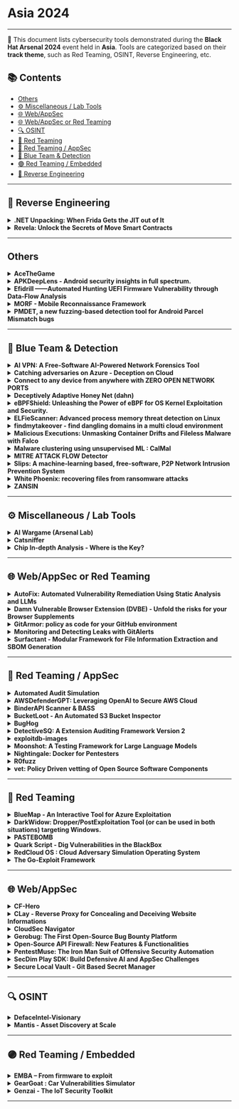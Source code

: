 # Asia 2024
---
📍 This document lists cybersecurity tools demonstrated during the **Black Hat Arsenal 2024** event held in **Asia**.
Tools are categorized based on their **track theme**, such as Red Teaming, OSINT, Reverse Engineering, etc.

## 📚 Contents
- [Others](#others)
- [⚙️ Miscellaneous / Lab Tools](#⚙️-miscellaneous-lab-tools)
- [🌐 Web/AppSec](#🌐-webappsec)
- [🌐 Web/AppSec or Red Teaming](#🌐-webappsec-or-red-teaming)
- [🔍 OSINT](#🔍-osint)
- [🔴 Red Teaming](#🔴-red-teaming)
- [🔴 Red Teaming / AppSec](#🔴-red-teaming-appsec)
- [🔵 Blue Team & Detection](#🔵-blue-team-detection)
- [🟣 Red Teaming / Embedded](#🟣-red-teaming-embedded)
- [🧠 Reverse Engineering](#🧠-reverse-engineering)
---
## 🧠 Reverse Engineering
<details><summary><strong>.NET Unpacking: When Frida Gets the JIT out of It</strong></summary>

![Asia 2024](https://img.shields.io/badge/Asia%202024-green) ![Category: 🧠 Reverse Engineering](https://img.shields.io/badge/Category:%20🧠%20Reverse%20Engineering-orange) ![Yohann Sillam](https://img.shields.io/badge/Yohann%20Sillam-informational)

🔗 **Link:** Not Available  
📝 **Description:** None

</details>

<details><summary><strong>Revela: Unlock the Secrets of Move Smart Contracts</strong></summary>

![Asia 2024](https://img.shields.io/badge/Asia%202024-green) ![Category: 🧠 Reverse Engineering](https://img.shields.io/badge/Category:%20🧠%20Reverse%20Engineering-orange) ![Quynh Nguyen](https://img.shields.io/badge/Quynh%20Nguyen-informational) ![Van Hoa Nguyen](https://img.shields.io/badge/Van%20Hoa%20Nguyen-informational) ![Thanh Nguyen](https://img.shields.io/badge/Thanh%20Nguyen-informational)

🔗 **Link:** Not Available  
📝 **Description:** Powered by the secure and robust Move language, emerging blockchains like Aptos and Sui are gaining rapid popularity. However, their increasingly complex smart contracts, which are often entrusted with valuable assets, need to provide users with the ability to verify the code safety. Unfortunately, it has become common for Move-based protocols to be deployed solely in low-level bytecode form, without accompanying source code. Therefore, reconstructing the original source of the on-chain contracts is essential for users and security researchers to thoroughly examine, evaluate and enhance security.


This talk introduces Revela, the first-ever open-source tool designed to decompile Move bytecode back to its original source code, empowering users and researchers with newfound transparency. We will explain how our tool leverages advanced static analysis techniques to recover the original source code structure, including modules, functions, and data types.


The presentation will include some live demonstrations of using Revela to decompile Move bytecode from online transactions. Additionally, we will showcase how our decompiler can be utilized to uncover vulnerabilities in closed-source protocols running on Aptos and Sui blockchains.

</details>

---
## Others
<details><summary><strong>AceTheGame</strong></summary>

![Asia 2024](https://img.shields.io/badge/Asia%202024-green) ![Category: Others](https://img.shields.io/badge/Category:%20Others-lightgrey) ![Nicholas Andreas](https://img.shields.io/badge/Nicholas%20Andreas-informational) ![Jeffrey Jingga](https://img.shields.io/badge/Jeffrey%20Jingga-informational) ![Valencia Violin](https://img.shields.io/badge/Valencia%20Violin-informational) ![Yohan Muliono](https://img.shields.io/badge/Yohan%20Muliono-informational)

🔗 **Link:** Not Available  
📝 **Description:** None

</details>

<details><summary><strong>APKDeepLens - Android security insights in full spectrum.</strong></summary>

![Asia 2024](https://img.shields.io/badge/Asia%202024-green) ![Category: Others](https://img.shields.io/badge/Category:%20Others-lightgrey) ![Deepanshu Gajbhiye](https://img.shields.io/badge/Deepanshu%20Gajbhiye-informational) ![Atul Singh](https://img.shields.io/badge/Atul%20Singh-informational)

🔗 **Link:** Not Available  
📝 **Description:** APKDeepLens is an open-source Python tool for Android app security analysis. It leverages both static and dynamic analysis techniques to identify vulnerabilities. By static analysis examines APK components like permissions and API calls, while dynamic analysis observes real-time behavior. A key feature is "Contextual Vulnerability Mapping," which assesses vulnerabilities within the code and user flow context. The tool also focuses on extracting sensitive information from the source code, highlighting often overlooked security gaps.

The tool effectively detects vulnerabilities listed in the OWASP Top 10 mobile, emphasizing the most critical security risks to Android applications. Demonstrations of these features will be included. APKDeepLens is equipped to generate comprehensive reports in various formats like HTML, PDF, and JSON, aiding in the transition from detection to remediation.

</details>

<details><summary><strong>Efidrill ——Automated Hunting UEFI Firmware Vulnerability through Data-Flow Analysis</strong></summary>

![Asia 2024](https://img.shields.io/badge/Asia%202024-green) ![Category: Others](https://img.shields.io/badge/Category:%20Others-lightgrey) ![Xuxiang Yang](https://img.shields.io/badge/Xuxiang%20Yang-informational) ![QingZhe Jiang](https://img.shields.io/badge/QingZhe%20Jiang-informational) ![WeiXiao Ji](https://img.shields.io/badge/WeiXiao%20Ji-informational) ![ZhaoXing Sun](https://img.shields.io/badge/ZhaoXing%20Sun-informational)

🔗 **Link:** Not Available  
📝 **Description:** UEFI, an early stage in the computer booting process, is susceptible to attacks that disrupt the Secure Boot security mechanism , thereby allowing attackers to inject a type of malicious software known as "UEFI Rootkit." This specialized strain of malware adeptly conceals itself within SMM or BootLoader, granting malevolent actors surreptitious control over a victim's computer for a prolonged period.
Amidst ongoing research into UEFI security, researchers have discovered numerous SMM vulnerabilities, enhancing the robustness of UEFI. Remarkably, the emergence of tools like "efiexplorer" has significantlystreamlined the reverse engineering process for UEFI firmware.
Yet, contentment with the status quo proves untenable. Many latent UEFI vulnerabilities evade conventional detection techniques, with existing UEFI vulnerability detection tools primarily relying on fuzz testing or assembly instruction matching. Regrettably, no publicly available tool exists that can automatically detect and discover UEFI security vulnerabilities through data flow tracking analysis.
Efidrill - The First Open-Source IDA Plugin for Data Flow Analysis of UEFI Firmware.
Efidrill is a tool that enables data flow tracing, taint tracking, automated structure analysis, variable numerical prediction, and automated vulnerability detection for UEFI firmware. It has discovered multiple hitherto unreported vulnerabilities on hardware platforms from eminent vendors such as Asus, Intel, Dell, etc.

</details>

<details><summary><strong>MORF - Mobile Reconnaissance Framework</strong></summary>

![Asia 2024](https://img.shields.io/badge/Asia%202024-green) ![Category: Others](https://img.shields.io/badge/Category:%20Others-lightgrey) ![Amrudesh Balakrishnan](https://img.shields.io/badge/Amrudesh%20Balakrishnan-informational) ![Abhishek JM](https://img.shields.io/badge/Abhishek%20JM-informational) ![Himanshu Das](https://img.shields.io/badge/Himanshu%20Das-informational)

🔗 **Link:** Not Available  
📝 **Description:** MORF - Mobile Reconnaissance Framework is a powerful, lightweight, and platform-independent offensive mobile security tool designed to help hackers and developers identify and address sensitive information within mobile applications. It is like a Swiss army knife for mobile application security, as it uses heuristics-based techniques to search through the codebase, creating a comprehensive repository of sensitive information it finds. This makes it easy to identify and address any potentially sensitive data leak.

One of the prominent features of MORF is its ability to automatically detect and extract sensitive information from various sources, including source code, resource files, and native libraries. It also collects a large amount of metadata from the application, which can be used to create data science models that can predict and detect potential security threats. MORF also looks into all previous versions of the application, bringing transparency to the security posture of the application.

The tool boasts a user-friendly interface and an easy-to-use reporting system that makes it simple for hackers and security professionals to review and address any identified issues. With MORF, you can know that your mobile application's security is in good hands.

Overall, MORF is a Swiss army knife for offensive mobile application security, as it saves a lot of time, increases efficiency, enables a data-driven approach, allows for transparency in the security posture of the application by looking into all previous versions, and minimizes the risk of data breaches related to sensitive information, all this by using heuristics-based techniques.

</details>

<details><summary><strong>PMDET, a new fuzzing-based detection tool for Android Parcel Mismatch bugs</strong></summary>

![Asia 2024](https://img.shields.io/badge/Asia%202024-green) ![Category: Others](https://img.shields.io/badge/Category:%20Others-lightgrey) ![Zhanyun Fan](https://img.shields.io/badge/Zhanyun%20Fan-informational) ![Qidan He](https://img.shields.io/badge/Qidan%20He-informational)

🔗 **Link:** Not Available  
📝 **Description:** Android has designed Parcel as its high-performance transport to pass objects across processes.
For classes to be serialized by Parcel, developers must implement the methods for writing and reading the object's properties to and from a Parcel container. The inconsistency between those methods implemented by careless developers introduces Parcel Mismatch bugs, often occurring in vendor-customed classes due to lack of public scrutiny.
Parcel Mismatch bugs can be abused by malicious applications to gain system privilege and have been massively exploited in the wild. However, due to the nature of those bugs, it cannot be solved by traditional source-to-sink taint analysis, currently no mature solutions exist to detect Parcel Mismatch bugs.
Here we proposes PMdet, a new fuzzing-based detection tool for Parcel Mismatch bugs.
PMdet is capable of handling different vendors' firmware without actual devices. It loads Parcelable classes from Android firmware, emulates the Android runtime environment for Parcel to work, and fuzz & monitors the serialization and deserialization procedures for mismatches.
We evaluate PMdet with several firmware from different Android vendors, and the results show that PMdet can detect Parcel Mismatch bugs of different causes, including 11 unique undisclosed mismatches, 6 of which are exploitable, and other 5 bugs that have been already confirmed and fixed.

</details>

---
## 🔵 Blue Team & Detection
<details><summary><strong>AI VPN: A Free-Software AI-Powered Network Forensics Tool</strong></summary>

![Asia 2024](https://img.shields.io/badge/Asia%202024-green) ![Category: 🔵 Blue Team & Detection](https://img.shields.io/badge/Category:%20🔵%20Blue%20Team%20&%20Detection-cyan) ![Veronica Valeros](https://img.shields.io/badge/Veronica%20Valeros-informational) ![Sebastian Garcia](https://img.shields.io/badge/Sebastian%20Garcia-informational)

🔗 **Link:** [AI VPN: A Free-Software AI-Powered Network Forensics Tool](https://github.com/watson/34c3/blob/master/schedule.xml)  
📝 **Description:** The AI VPN is an AI-based traffic analysis tool to detect and block threats, ensuring enhanced privacy protection automatically. It offers modular management of VPN accounts, automated network traffic analysis, and incident reporting. Using the free software IDS system Slips, the AI VPN employs machine learning and threat intelligence for comprehensive traffic analysis. Multiple VPN technologies, such as OpenVPN and Wireguard, are supported, and in-line blocking technologies like Pi-hole provide additional protection.

Developed to assist journalists, activists, and NGOs in combating targeted digital attacks, the AI VPN aims to deliver a user-friendly, efficient, and automated solution for network forensics on devices without requiring physical access. Users experience seamless Internet connectivity, akin to conventional VPNs, while the AI VPN server conducts traffic analysis and reporting.

The AI VPN is designed as a modular collection of micro-services using Docker technology. Ten modules currently handle diverse functionalities such as management, database operations, communication, multiple VPNs, PiHole integration, Slips, and comprehensive reporting.

</details>

<details><summary><strong>Catching adversaries on Azure - Deception on Cloud</strong></summary>

![Asia 2024](https://img.shields.io/badge/Asia%202024-green) ![Category: 🔵 Blue Team & Detection](https://img.shields.io/badge/Category:%20🔵%20Blue%20Team%20&%20Detection-cyan) ![Subhash Popuri](https://img.shields.io/badge/Subhash%20Popuri-informational)

🔗 **Link:** [Catching adversaries on Azure - Deception on Cloud](https://gist.github.com/Lysak/a0ca30a3e6732d39199b27c170a8cd28)  
📝 **Description:** Cloud is a widely adopted technology for organizations across the globe. It's very often a breeding ground for adversaries as the targets are now reachable to adversaries from anywhere in the world. More often than not, foothold into cloud is just a simple "password-spray" away. How to catch adversaries who are eyeing your crown jewels on cloud? Often adversaries are after your keys, secrets, data, emails, etc. A great way to protect is to put traps everywhere and wait for adversaries to fall into them. But deception on cloud is Hard to create, maintain, monitor, remove and most of all it's pricy. Cloud-Deception is a tool that intends to make it easier for individuals and organizations to deploy, monitor, maintain and remove deception with the most minimal price tag to it. This is done with the help of a CLI suite that creates real-like users (with known weak passwords), real-like resources (such as key vaults, storage accounts, etc.) and real-like identities (Managed identities). All these resources and identities have role assignments randomly assigned and the output is a glorious attack path that's very lucrative for an adversary to pursue. Cloud-deception enables logging automatically and creates alert rules so all you have to do relax and wait for adversaries. Cloud-deception currently supports Microsoft Azure. The talk will consist of a breath-taking tale of how to creation & monitoring of deception on cloud.

</details>

<details><summary><strong>Connect to any device from anywhere with ZERO OPEN NETWORK PORTS</strong></summary>

![Asia 2024](https://img.shields.io/badge/Asia%202024-green) ![Category: 🔵 Blue Team & Detection](https://img.shields.io/badge/Category:%20🔵%20Blue%20Team%20&%20Detection-cyan) ![Colin Constable](https://img.shields.io/badge/Colin%20Constable-informational)

🔗 **Link:** [Connect to any device from anywhere with ZERO OPEN NETWORK PORTS](https://github.com/HazyResearch/smoothie/blob/main/tutorials/tutorial.ipynb)  
📝 **Description:** Imagine connecting to a device remotely from anywhere on the planet without having to open any network ports on either end - that translates to having ZERO NETWORK ATTACK SURFACES.

This is made possible with Atsign's open source No Ports Product suite which is build on the patented Networking 2.0 technology.

</details>

<details><summary><strong>Deceptively Adaptive Honey Net (dahn)</strong></summary>

![Asia 2024](https://img.shields.io/badge/Asia%202024-green) ![Category: 🔵 Blue Team & Detection](https://img.shields.io/badge/Category:%20🔵%20Blue%20Team%20&%20Detection-cyan) ![George Chen](https://img.shields.io/badge/George%20Chen-informational) ![Chee Peng Tan](https://img.shields.io/badge/Chee%20Peng%20Tan-informational) ![Ri-Sheng Tan](https://img.shields.io/badge/Ri-Sheng%20Tan-informational)

🔗 **Link:** [Deceptively Adaptive Honey Net (dahn)](https://github.com/nikhil130yadav/k-means-cluster-on-text-data/blob/master/output_30000words_3000Topics.txt)  
📝 **Description:** Traditional honey nets offer static infrastructure and static responses. In DAHN, the infrastructure is abstracted, with lambda/gpt API (prompts stipulated) returning seemingly native responses to the threat actor, depending on the complexity index defined by the administrator. In other words, responses are dynamically crafted to entrap and retain threat actors, internal and external, in this environment for as long as possible, giving them a balance of false hope and realistic obstacles as they pass through our simulated layers of defense. Our AI-powered honey net mimics a given corporate environment to create a fictitious digital twin and embeds a controlled-level of simulated vulnerabilities/weaknesses to attract, distract, learn from, and attribute threat actors. The outputs are decoys, diversion, fingerprints, IoCs and IoAs, attributes, TTPs and behaviors, and used to augment threat detection and cyber defense strategies.

</details>

<details><summary><strong>eBPFShield: Unleashing the Power of eBPF for OS Kernel Exploitation and Security.</strong></summary>

![Asia 2024](https://img.shields.io/badge/Asia%202024-green) ![Category: 🔵 Blue Team & Detection](https://img.shields.io/badge/Category:%20🔵%20Blue%20Team%20&%20Detection-cyan) ![Sagar Bhure](https://img.shields.io/badge/Sagar%20Bhure-informational)

🔗 **Link:** Not Available  
📝 **Description:** Are you looking for an advanced tool that can help you detect and prevent sophisticated exploits on your systems? Look no further than eBPFShield. Let's take a technical look at some of the capabilities of this powerful technology:

DNS monitoring feature is particularly useful for detecting DNS tunneling, a technique used by attackers to bypass network security measures. By monitoring DNS queries, eBPFShield can help detect and block these attempts before any damage is done.

IP-Intelligence feature allows you to monitor outbound connections and check them against threat intelligence lists. This helps prevent command-and-control (C2) communications, a common tactic used by attackers to control compromised systems. By blocking outbound connections to known C2 destinations, eBPFShield can prevent attackers from exfiltrating sensitive data or delivering additional payloads to your system.

eBPFShield Machine Learning feature, you can develop and run advanced machine learning algorithms entirely in eBPF. We demonstrate a flow-based network intrusion detection system(IDS) based on machine learning entirely in eBPF. Our solution uses a decision tree and decides for each packet whether it is malicious or not, considering the entire previous context of the network flow.

eBPFShield Forensics helps address Linux security issues by analyzing system calls and kernel events to detect possible code injection into another process. It can also help identify malicious files and processes that may have been introduced to your system, allowing you to remediate any security issues quickly and effectively.

During the session, we'll delve deeper into these features and demonstrate how eBPFShield can help you protect your systems against even the most advanced threats.

</details>

<details><summary><strong>ELFieScanner: Advanced process memory threat detection on Linux</strong></summary>

![Asia 2024](https://img.shields.io/badge/Asia%202024-green) ![Category: 🔵 Blue Team & Detection](https://img.shields.io/badge/Category:%20🔵%20Blue%20Team%20&%20Detection-cyan) ![Daniel Jary](https://img.shields.io/badge/Daniel%20Jary-informational)

🔗 **Link:** Not Available  
📝 **Description:** ELFieScanner looks to address the relative scarcity and immaturity of non-invasive portable in-memory malware scanning capabilities on Linux. It provides detections with greater context and thus value to the investigative capabilities of blue teams.

ELFieScanner inspects live process memory to detect a number of malicious techniques used by threat actors and in particular those which have been incorporated into Linux based user-mode rootkits. ELFieScanner inspects every running process (both x86/x64) and its corresponding loaded shared objects (libraries) to look for evil. It then outputs resultant detection telemetry into a format that can be easily ingested into a SEIM and viewed by Threat hunters or IR consultants. It has been designed to be both low impact and portable to work across numerous Linux distributions both old and new.

ELFieScanner uses 43 custom built and configurable memory heuristics that are constructed through live in-depth binary analysis of both the process image and a corresponding disk backed binary (if present), using this to identify malevolence. It offers four main detection capabilities that identify:
• Shared Object injection techniques.
• Entry point manipulation techniques.
• Shellcode injection and Process hollowing.
• API Hooking.

The scanner uses a low impact technique of memory collection that doesn't require interrupts to be sent to remote processes, thereby remaining passive and overcoming ptrace() anti-debug techniques used by malware. The configurability of the binary heuristics provides Blue teams a way to tailor the sensitivity of the detections for their particular environment if used as a persistent monitoring solution; or for incident responders to amass as many suspicious events as possible in one-time collection scenarios. In addition, a portable build is also provided overcoming the unwanted and intrusive default Linux behaviour of building tools on host.

</details>

<details><summary><strong>findmytakeover - find dangling domains in a multi cloud environment</strong></summary>

![Asia 2024](https://img.shields.io/badge/Asia%202024-green) ![Category: 🔵 Blue Team & Detection](https://img.shields.io/badge/Category:%20🔵%20Blue%20Team%20&%20Detection-cyan) ![Aniruddha Biyani](https://img.shields.io/badge/Aniruddha%20Biyani-informational)

🔗 **Link:** [findmytakeover - find dangling domains in a multi cloud environment](https://github.com/anirudhbiyani)  
📝 **Description:** findmytakeover detects dangling DNS record in a multi cloud environment. It does this by scanning all the DNS zones and the infrastructure present within the configured cloud service provider either in a single account or multiple accounts and finding the DNS record for which the infrastructure behind it does not exist anymore rather than using wordlist or bruteforcing DNS servers.

</details>

<details><summary><strong>Malicious Executions: Unmasking Container Drifts and Fileless Malware with Falco</strong></summary>

![Asia 2024](https://img.shields.io/badge/Asia%202024-green) ![Category: 🔵 Blue Team & Detection](https://img.shields.io/badge/Category:%20🔵%20Blue%20Team%20&%20Detection-cyan) ![Stefano Chierici](https://img.shields.io/badge/Stefano%20Chierici-informational) ![Lorenzo Susini](https://img.shields.io/badge/Lorenzo%20Susini-informational)

🔗 **Link:** Not Available  
📝 **Description:** Containers are the most popular technology for deploying modern applications. SPOILER ALERT: bypassing well-known security controls is also popular. In this talk, we explain how to use the recent updates in Falco, a CNCF open-source container security tool, to detect drifts and fileless malware in containerized environments.

As a best practice, containers should be considered immutable. Early this year, Falco introduced new features to detect container drift via OverlayFS, which can spot if binaries are added or modified after the container's deployment. New binaries are often a sign of an ongoing attack.

Of course, attackers can also use more advanced evasion techniques to stay hidden. By using in-memory, fileless execution, attackers can bypass most of the security controls such as drift detection, and still reach their goals with no stress.

To combat fileless attacks, Falco has also added memfd-based fileless execution thanks to its visibility superpowers on Linux kernel system calls. Combining Falco's existing runtime security capabilities with these two new detection layers forms the foundation of an in-depth defense strategy for cloud-native workloads.

We will walk you through real-world scenarios based on recent threats and malware, demoing how Falco can help detect and respond to these malicious behaviors and comparing drift and fileless attack paths.

</details>

<details><summary><strong>Malware clustering using unsupervised ML : CalMal</strong></summary>

![Asia 2024](https://img.shields.io/badge/Asia%202024-green) ![Category: 🔵 Blue Team & Detection](https://img.shields.io/badge/Category:%20🔵%20Blue%20Team%20&%20Detection-cyan) ![Himanshu Anand](https://img.shields.io/badge/Himanshu%20Anand-informational)

🔗 **Link:** [Malware clustering using unsupervised ML : CalMal](https://github.com/unknownhad)  
📝 **Description:** CalMal uses unsupervised machine learning for categorising and clustering of malware based upon the behaviour of the malware.
Currently CalMal uses data from VirusTotal .
It provides following functionalities :
1) Cluster different malware family.
2) Identifying similarities with any APT malware
3) Identify new samples.
4) Providing visual clustering
It can easily be extended to use data from any sandbox.

</details>

<details><summary><strong>MITRE ATTACK FLOW Detector</strong></summary>

![Asia 2024](https://img.shields.io/badge/Asia%202024-green) ![Category: 🔵 Blue Team & Detection](https://img.shields.io/badge/Category:%20🔵%20Blue%20Team%20&%20Detection-cyan) ![ezzeldin tahoun](https://img.shields.io/badge/ezzeldin%20tahoun-informational) ![Lynn hamida](https://img.shields.io/badge/Lynn%20hamida-informational)

🔗 **Link:** Not Available  
📝 **Description:** None

</details>

<details><summary><strong>Slips: A machine-learning based, free-software, P2P Network Intrusion Prevention System</strong></summary>

![Asia 2024](https://img.shields.io/badge/Asia%202024-green) ![Category: 🔵 Blue Team & Detection](https://img.shields.io/badge/Category:%20🔵%20Blue%20Team%20&%20Detection-cyan) ![Alya Gomaa](https://img.shields.io/badge/Alya%20Gomaa-informational) ![Sebastian Garcia](https://img.shields.io/badge/Sebastian%20Garcia-informational)

🔗 **Link:** [Slips: A machine-learning based, free-software, P2P Network Intrusion Prevention System](https://github.com/stratosphereips/StratosphereLinuxIPS)  
📝 **Description:** For the last 7 years we developed Slips, a behavioral-based intrusion prevention system, and the first free-software network IDS using machine learning. Slips profiles the behavior of IP addresses and performs detections inside each time window in order to also *unblock* IPs. Slips has more than 20 modules that detect a range of attacks both to and from the protected device. It is an network EDR with the capability to also protect small networks.

Slips consumes multiple packets and flows, exporting data to SIEMs. More importantly, Slips is the first IDS to automatically create a local P2P network of sensors, where instances share detections following a trust model resilient to adversaries..

Slips works in several directionality modes. The user can choose to detect attacks coming *to* or going *from* these profiles, or both. This makes it easy to protect your network but also to focus on infected computers inside your network, which is a novel technique.

Among its modules, Slips includes the download/manage of external Threat Intelligence feed (including our laboratory's own TI feed), whois/asn/geocountry enrichment, a LSTM neural net for malicious behavior detection, port scanning detection (vertical and horizontal) on flows, long connection detection, etc. The decisions to block profiles or not are based on ensembling
algorithms. The P2P module connects to other Slips to share detection alerts.

Slips can read packets from the network, pcap, Suricata, Zeek, Argus and Nfdump, and can output alerts files and summaries. Having Zeek as a base tool, Slips can correctly build a sorted timeline of flows combining all Zeek logs. Slips can send alerts using the STIX/TAXII protocol.

Slips web interface allows to clearly see the detections and behaviors, including threat inteligence enhancements. The interface can show multiple Slips runs, summarize whois/asn/geocountry information and much more.

</details>

<details><summary><strong>White Phoenix: recovering files from ransomware attacks</strong></summary>

![Asia 2024](https://img.shields.io/badge/Asia%202024-green) ![Category: 🔵 Blue Team & Detection](https://img.shields.io/badge/Category:%20🔵%20Blue%20Team%20&%20Detection-cyan) ![Asaf Hecht](https://img.shields.io/badge/Asaf%20Hecht-informational)

🔗 **Link:** Not Available  
📝 **Description:** None

</details>

<details><summary><strong>ZANSIN</strong></summary>

![Asia 2024](https://img.shields.io/badge/Asia%202024-green) ![Category: 🔵 Blue Team & Detection](https://img.shields.io/badge/Category:%20🔵%20Blue%20Team%20&%20Detection-cyan) ![Yoshinori Matumoto](https://img.shields.io/badge/Yoshinori%20Matumoto-informational) ![Isao Takaesu](https://img.shields.io/badge/Isao%20Takaesu-informational) ![Shun Suzaki](https://img.shields.io/badge/Shun%20Suzaki-informational) ![Daiki Ichinose](https://img.shields.io/badge/Daiki%20Ichinose-informational) ![Takeya Yamazaki](https://img.shields.io/badge/Takeya%20Yamazaki-informational) ![Koki Watarai](https://img.shields.io/badge/Koki%20Watarai-informational) ![Masahiro Tabata](https://img.shields.io/badge/Masahiro%20Tabata-informational)

🔗 **Link:** Not Available  
📝 **Description:** ZANSIN is envisioned as a GROUNDBREAKING cybersecurity training tool designed to equip users against the ever-escalating complexity of cyber threats. It achieves this by providing learners with a platform to engage in simulated cyberattack scenarios, supervised and designed by experienced pentesters. This comprehensive approach allows learners to actively apply security measures, perform system modifications, and handle incident responses to counteract the attacks. Engaging in this hands-on practice within realistic environments enhances their server security skills and provides practical experience in identifying and mitigating cybersecurity risks. ZANSIN's flexible design accommodates diverse skill levels and learning styles, making it a comprehensive and evolving platform for cybersecurity education.

</details>

---
## ⚙️ Miscellaneous / Lab Tools
<details><summary><strong>AI Wargame (Arsenal Lab)</strong></summary>

![Asia 2024](https://img.shields.io/badge/Asia%202024-green) ![Category: ⚙️ Miscellaneous / Lab Tools](https://img.shields.io/badge/Category:%20⚙️%20Miscellaneous%20/%20Lab%20Tools-gray) ![Pedram Hayati](https://img.shields.io/badge/Pedram%20Hayati-informational)

🔗 **Link:** Not Available  
📝 **Description:** None

</details>

<details><summary><strong>Catsniffer</strong></summary>

![Asia 2024](https://img.shields.io/badge/Asia%202024-green) ![Category: ⚙️ Miscellaneous / Lab Tools](https://img.shields.io/badge/Category:%20⚙️%20Miscellaneous%20/%20Lab%20Tools-gray) ![Paulino Calderon](https://img.shields.io/badge/Paulino%20Calderon-informational) ![Eduardo Contreras](https://img.shields.io/badge/Eduardo%20Contreras-informational)

🔗 **Link:** Not Available  
📝 **Description:** None

</details>

<details><summary><strong>Chip In-depth Analysis - Where is the Key?</strong></summary>

![Asia 2024](https://img.shields.io/badge/Asia%202024-green) ![Category: ⚙️ Miscellaneous / Lab Tools](https://img.shields.io/badge/Category:%20⚙️%20Miscellaneous%20/%20Lab%20Tools-gray) ![Kelvin Wong](https://img.shields.io/badge/Kelvin%20Wong-informational) ![Alan Chung](https://img.shields.io/badge/Alan%20Chung-informational)

🔗 **Link:** Not Available  
📝 **Description:** None

</details>

---
## 🌐 Web/AppSec or Red Teaming
<details><summary><strong>AutoFix: Automated Vulnerability Remediation Using Static Analysis and LLMs</strong></summary>

![Asia 2024](https://img.shields.io/badge/Asia%202024-green) ![Category: 🌐 Web/AppSec or Red Teaming](https://img.shields.io/badge/Category:%20🌐%20Web/AppSec%20or%20Red%20Teaming-blue) ![Asankhaya Sharma](https://img.shields.io/badge/Asankhaya%20Sharma-informational)

🔗 **Link:** Not Available  
📝 **Description:** None

</details>

<details><summary><strong>Damn Vulnerable Browser Extension (DVBE) - Unfold the risks for your Browser Supplements</strong></summary>

![Asia 2024](https://img.shields.io/badge/Asia%202024-green) ![Category: 🌐 Web/AppSec or Red Teaming](https://img.shields.io/badge/Category:%20🌐%20Web/AppSec%20or%20Red%20Teaming-blue) ![Abhinav Khanna](https://img.shields.io/badge/Abhinav%20Khanna-informational)

🔗 **Link:** Not Available  
📝 **Description:** In the ever expanding world of Browser Extensions, security remains a big concern. As the demand of the feature-rich extensions increases, priority is given to functionality over robustness, which makes way for vulnerabilities that can be exploited by malicious actors. The danger increases even more for organizations handling sensitive data like banking details, PII, confidential org reports etc.

Damn Vulnerable Browser Extension (DVBE) is an open-source vulnerable browser extension, designed to shed light on the importance of writing secure browser extensions and to educate the developers and security professionals about the vulnerabilities that are found in the browser extensions, how they are found & how they impact business. This built-to-be vulnerable extension can be used to learn, train & exploit browser extension related vulnerabilities.

</details>

<details><summary><strong>GitArmor: policy as code for your GitHub environment</strong></summary>

![Asia 2024](https://img.shields.io/badge/Asia%202024-green) ![Category: 🌐 Web/AppSec or Red Teaming](https://img.shields.io/badge/Category:%20🌐%20Web/AppSec%20or%20Red%20Teaming-blue) ![Davide Cioccia](https://img.shields.io/badge/Davide%20Cioccia-informational) ![Stefan Petrushevski](https://img.shields.io/badge/Stefan%20Petrushevski-informational)

🔗 **Link:** Not Available  
📝 **Description:** None

</details>

<details><summary><strong>Monitoring and Detecting Leaks with GitAlerts</strong></summary>

![Asia 2024](https://img.shields.io/badge/Asia%202024-green) ![Category: 🌐 Web/AppSec or Red Teaming](https://img.shields.io/badge/Category:%20🌐%20Web/AppSec%20or%20Red%20Teaming-blue) ![Nikhil Mittal](https://img.shields.io/badge/Nikhil%20Mittal-informational)

🔗 **Link:** Not Available  
📝 **Description:** Most organisations put significant effort into maintaining their public GitHub repositories. They safeguard these repositories against various security vulnerabilities and routinely scan for sensitive information, ensuring thorough checks have been carried out before making anything public. However, an aspect that is often overlooked is the monitoring of the public activities of their organisation's users.

Developers within organisations frequently experiment and test ideas in a public setting, which may inadvertently include sensitive code, hardcoded credentials, secrets, internal URLs, and other proprietary information. This oversight can lead to significant security risks, making it crucial for organisations to monitor such activities to prevent potential data breaches.

Recent studies on data breaches reveal a startling trend. The leakage of secrets and sensitive information often occurs via individual repositories, rather than organisational ones. This fact underscores the importance of monitoring not just the organisation's repositories but also those created and maintained by individual users.

This talk aims to shed light on such cases related to GitHub. We will delve into real-world examples, discuss the common pitfalls, and suggest effective strategies to guard against these potential security risks.

</details>

<details><summary><strong>Surfactant - Modular Framework for File Information Extraction and SBOM Generation</strong></summary>

![Asia 2024](https://img.shields.io/badge/Asia%202024-green) ![Category: 🌐 Web/AppSec or Red Teaming](https://img.shields.io/badge/Category:%20🌐%20Web/AppSec%20or%20Red%20Teaming-blue) ![Ryan Mast](https://img.shields.io/badge/Ryan%20Mast-informational)

🔗 **Link:** Not Available  
📝 **Description:** Surfactant is a modular framework for extracting information from filesystems, primarily for generating an SBOM (Software Bill of Materials). The information extracted can then be used to identify the various vendors or libraries associated with a file, and establish relationships between files. The resulting SBOM can be used for system level impact analysis (such as for IoT, Smart Grid, or ICS devices) of vulnerabilities, and the information gathered can be used to help inform what files to focus on for manual analysis.

</details>

---
## 🔴 Red Teaming / AppSec
<details><summary><strong>Automated Audit Simulation</strong></summary>

![Asia 2024](https://img.shields.io/badge/Asia%202024-green) ![Category: 🔴 Red Teaming / AppSec](https://img.shields.io/badge/Category:%20🔴%20Red%20Teaming%20/%20AppSec-red) ![Syed Ubaid Jafri](https://img.shields.io/badge/Syed%20Ubaid%20Jafri-informational)

🔗 **Link:** [Automated Audit Simulation](https://github.com/Ubaidjaffery)  
📝 **Description:** This tool enhances the efficiency of auditing processes, providing a user-friendly interface for seamless operation. Its detailed reporting capabilities empower users with comprehensive insights into endpoint security, facilitating informed decision-making. With a commitment to ethical use, legal compliance, and regular updates, the Automated Audit Simulation tool is a valuable asset for organizations seeking robust cybersecurity assessments.

In addition to scrutinizing network connections for VPN and Tor usage, the tool searches for critical event IDs and investigates Outlook profiles for personal user accounts configured on official laptops/desktops. The flexibility to customize assessments allows users to adapt the tool to evolving security threats.

</details>

<details><summary><strong>AWSDefenderGPT: Leveraging OpenAI to Secure AWS Cloud</strong></summary>

![Asia 2024](https://img.shields.io/badge/Asia%202024-green) ![Category: 🔴 Red Teaming / AppSec](https://img.shields.io/badge/Category:%20🔴%20Red%20Teaming%20/%20AppSec-red) ![Nishant Sharma](https://img.shields.io/badge/Nishant%20Sharma-informational) ![Sherin Stephen](https://img.shields.io/badge/Sherin%20Stephen-informational) ![Rishappreet Singh Moonga](https://img.shields.io/badge/Rishappreet%20Singh%20Moonga-informational)

🔗 **Link:** [AWSDefenderGPT: Leveraging OpenAI to Secure AWS Cloud](https://github.com/ine-labs/AWSDefenderGPT)  
📝 **Description:** AWSDefenderGPT is an AI tool designed to identify and rectify cloud misconfigurations by using Open AI GPT models. AWSDefenderGPT can understand complex queries to detect misconfigurations in cloud environments and provide fixes for them.

This tool merges the capabilities of automated deployment and configuration modification using AI, along with cloud SDK tools. As a result, it transforms into an AI-powered cloud manager that helps you ensure the security of the cloud environment by preventing misconfigurations. By centralizing the process, users can effortlessly address misconfigurations and excessively permissive policies in a single stage, simplifying handling of potential future threats.

</details>

<details><summary><strong>BinderAPI Scanner & BASS</strong></summary>

![Asia 2024](https://img.shields.io/badge/Asia%202024-green) ![Category: 🔴 Red Teaming / AppSec](https://img.shields.io/badge/Category:%20🔴%20Red%20Teaming%20/%20AppSec-red) ![Jeffrey Gaor](https://img.shields.io/badge/Jeffrey%20Gaor-informational) ![Valen Sai](https://img.shields.io/badge/Valen%20Sai-informational) ![Eric Tee Hock Nian](https://img.shields.io/badge/Eric%20Tee%20Hock%20Nian-informational) ![Krishnaprasad Subramaniam](https://img.shields.io/badge/Krishnaprasad%20Subramaniam-informational)

🔗 **Link:** Not Available  
📝 **Description:** BASS-Environment Synopsis
Binderlabs API Security Simulator (BASS-Env) is an intentionally vulnerable API environment tailored to reflect the OWASP Top 10 API Security Risks of 2023. Its primary goal is to function as a practical training platform for cybersecurity professionals seeking to enhance their API hacking skills and deepen their understanding of API security testing. BASS-Env provides a hands-on experience by allowing users to interact directly with flawed APIs, highlighting the significance of API security within software development.
The OpenAPI 3 Specifications and Postman Collections serve as the main interface, providing comprehensive documentation and enabling direct testing of API endpoints. At the core of BASS-Env lies its Laravel Backend/API Layer and MySQL Database, intentionally incorporating vulnerabilities across a variety of API endpoints. These components collaborate to simulate real-world scenarios, exposing vulnerabilities such as broken authentication, misconfigurations, and improper inventory management.
Moreover, BASS-Env offers laboratory-based scenarios and challenges for participants, integrating manual and scanner testing methods. Scoring mechanisms, feedback loops, hints, and tutorials assist users in comprehending and resolving challenges. The environment prioritizes security and privacy considerations, accessible locally and supported through GitHub for community engagement. Future enhancements aim to broaden the spectrum of API flaws and facilitate effective updates for BASS-Env instances.

BASS-Scanner Synopsis
The BASS-Scanner is a Python3-based tool designed to streamline API Security Testing, focusing on identifying vulnerabilities outlined in the OWASP Top 10 API Security Risks of 2023. It offers a quick and efficient scanning process with minimal installation requirements, making it particularly suitable for penetration testers seeking to expedite API Pentest engagements. The tool's customization options, including the ability to tailor wordlists for specific test cases to enhance detection rates.
Key features include detection of various vulnerabilities such as broken object-level authorization, broken authentication, unrestricted resource consumption, server-side request forgery, and more. Its architecture is straightforward, leveraging Python3 and supporting REST and JSON type APIs.
Scanning methodology involves detailed scrutiny of individual API endpoints, employing techniques like fuzzing and header analysis to uncover security flaws.
User customization is facilitated through options such as specifying scan types and adjusting scanning parameters. Security and privacy considerations ensure that the tool does not handle sensitive information or transmit data to external sources.
Overall, BASS-Scanner offers a promising solution for efficient and comprehensive API security assessments, with ongoing improvements slated for the future.

</details>

<details><summary><strong>BucketLoot - An Automated S3 Bucket Inspector</strong></summary>

![Asia 2024](https://img.shields.io/badge/Asia%202024-green) ![Category: 🔴 Red Teaming / AppSec](https://img.shields.io/badge/Category:%20🔴%20Red%20Teaming%20/%20AppSec-red) ![Umair Nehri](https://img.shields.io/badge/Umair%20Nehri-informational)

🔗 **Link:** [BucketLoot - An Automated S3 Bucket Inspector](https://github.com/redhuntlabs/BucketLoot/blob/master/docs/documentation.md)  
📝 **Description:** Thousands of S3 buckets are left exposed over the internet, making it a prime target for malicious actors who may extract sensitive information from the files in these buckets that can be associated with an individual or an organisation. There is limited research or tooling available that leverages such S3 buckets for looking up secret exposures and searching specific keywords or regular expression patterns within textual files.

BucketLoot is an automated S3 Bucket Inspector that can simultaneously scan all the textual files present within an exposed S3 bucket from platforms such as AWS, DigitalOcean etc.

It scans the exposed textual files for:
- Secret Exposures
- Assets (URLs, Domains, Subdomains)
- Specific keywords | Regex Patterns (provided by the user)

The end user can even search for string based keywords or provide custom regular expression patterns that can be matched with the contents of these exposed textual files.

All of this makes BucketLoot a great recon tool for bug hunters as well as professional pentesters.

The tool allows users to save the output in a JSON format which makes it easier to pass the results as an input to some third-party product or platform.

</details>

<details><summary><strong>BugHog</strong></summary>

![Asia 2024](https://img.shields.io/badge/Asia%202024-green) ![Category: 🔴 Red Teaming / AppSec](https://img.shields.io/badge/Category:%20🔴%20Red%20Teaming%20/%20AppSec-red) ![Gertjan Franken](https://img.shields.io/badge/Gertjan%20Franken-informational) ![Tom Van Goethem](https://img.shields.io/badge/Tom%20Van%20Goethem-informational)

🔗 **Link:** [BugHog](https://github.com/DistriNet/BugHog)  
📝 **Description:** BugHog is a comprehensive framework designed to identify the complete lifecycles of browser bugs, from the code change that introduced the bug to the code change that resolved the bug. For each bug's proof of concept (PoC) integrated in BugHog, the framework can perform automated and dynamic experiments using Chromium and Firefox revision binaries.

Each experiment is performed within a dedicated Docker container, ensuring the installation of all necessary dependencies, in which BugHog downloads the appropriate browser revision binary, and instructs the browser binary to navigate to the locally hosted PoC web page. Through observation of HTTP traffic, the framework determines whether the bug is successfully reproduced. Based on experiment results, BugHog can automatically bisect the browser's revision history to identify the exact revision or narrowed revision range in which the bug was introduced or fixed.

BugHog has already been proven to be a valuable asset in pinpointing the lifecycles of security bugs, such as Content Security Policy bugs.

</details>

<details><summary><strong>DetectiveSQ: A Extension Auditing Framework Version 2</strong></summary>

![Asia 2024](https://img.shields.io/badge/Asia%202024-green) ![Category: 🔴 Red Teaming / AppSec](https://img.shields.io/badge/Category:%20🔴%20Red%20Teaming%20/%20AppSec-red) ![Govind Krishna Lal Balaji](https://img.shields.io/badge/Govind%20Krishna%20Lal%20Balaji-informational) ![Xian Xiang Chang](https://img.shields.io/badge/Xian%20Xiang%20Chang-informational)

🔗 **Link:** Not Available  
📝 **Description:** In the modern digital realm, internet browsers, particularly Chrome, have transcended traditional boundaries, becoming hubs of multifunctional extensions that offer everything from AI-integrated chatbots to sophisticated digital wallets. This surge, however, comes with an underbelly of cyber vulnerabilities. Hidden behind the guise of innovation, malicious extensions lurk, often camouflaged as benign utilities. These deceptive extensions not only infringe upon user privacy and security but also exploit users with unasked-for ads, skewed search results, and misleading links. Such underhanded strategies, targeting the unsuspecting user, have alarmingly proliferated.

In this talk, we will introduce DetectiveSQ Version 2, an enhanced tool revolutionizing the analysis of Chrome extensions. Building on its proven foundation, it now features integrated AI and GPT models for dynamic analysis, sentiment analysis, and sophisticated static analysis capabilities for permissions, local JavaScript, and HTML files. This dual approach offers a comprehensive evaluation, pinpointing potential security and privacy risks within extensions. DetectiveSQ Version 2 will be open source and made available after the talk.

</details>

<details><summary><strong>exploitdb-images</strong></summary>

![Asia 2024](https://img.shields.io/badge/Asia%202024-green) ![Category: 🔴 Red Teaming / AppSec](https://img.shields.io/badge/Category:%20🔴%20Red%20Teaming%20/%20AppSec-red) ![Nicola d'Ambrosio](https://img.shields.io/badge/Nicola%20d'Ambrosio-informational)

🔗 **Link:** [exploitdb-images](https://github.com/NS-unina/cve2docker)  
📝 **Description:** ExploitDBImages aims to automate the exploiting phase of penetration testing through Docker containers. With this tool, testers can easily execute required scripts for the successful exploitation of vulnerable applications, eliminating the need for manual installation of dependencies.

</details>

<details><summary><strong>Moonshot: A Testing Framework for Large Language Models</strong></summary>

![Asia 2024](https://img.shields.io/badge/Asia%202024-green) ![Category: 🔴 Red Teaming / AppSec](https://img.shields.io/badge/Category:%20🔴%20Red%20Teaming%20/%20AppSec-red) ![Thomas Tay](https://img.shields.io/badge/Thomas%20Tay-informational) ![Seok Min Lim](https://img.shields.io/badge/Seok%20Min%20Lim-informational) ![Lionel Teo](https://img.shields.io/badge/Lionel%20Teo-informational)

🔗 **Link:** [Moonshot: A Testing Framework for Large Language Models](https://github.com/ryanbgriffiths/IROS2023PaperList/blob/main/README.md)  
📝 **Description:** In today's rapidly evolving AI landscape, large language models (LLMs) have emerged as a cornerstone of many AI-driven solutions, offering increasingly remarkable capabilities in use cases like chatbots and code generation.

However, this advancement also introduces a unique set of security and safety challenges, ranging from data privacy risks, biases in model outputs, ethical implications of AI interactions, to the risks of generating and executing malicious codes when using these new AI systems. Unfortunately, current LLM testing often focuses on evaluating performance over addressing these vulnerabilities.

We present Moonshot – a testing tookit designed specifically for security evaluators, penetration testers, red teamers, and bug-bounty hunters to conduct attacks on large language models. Moonshot distinguishes itself through its extensible and modular design, facilitating the systematic creation, testing and execution of attacks on LLMs. It comes equipped with a suite of pre-defined security vulnerabilities and safety tests, while also offering users the ease of integrating their own tests into the framework. Additionally, Moonshot features a specialised red-teaming interface that drastically streamlines the process of vulnerability assessment across various LLMs for red teamers.

Moonshot is designed with a simple, intuitive, and interactive interface that would be familiar to AI developers and security experts. Additionally, Moonshot is engineered for easy integration into any model development workflow, enabling seamless and repeatable testing for model developers.

</details>

<details><summary><strong>Nightingale: Docker for Pentesters</strong></summary>

![Asia 2024](https://img.shields.io/badge/Asia%202024-green) ![Category: 🔴 Red Teaming / AppSec](https://img.shields.io/badge/Category:%20🔴%20Red%20Teaming%20/%20AppSec-red) ![Raja Nagori](https://img.shields.io/badge/Raja%20Nagori-informational)

🔗 **Link:** Not Available  
📝 **Description:** None

</details>

<details><summary><strong>R0fuzz</strong></summary>

![Asia 2024](https://img.shields.io/badge/Asia%202024-green) ![Category: 🔴 Red Teaming / AppSec](https://img.shields.io/badge/Category:%20🔴%20Red%20Teaming%20/%20AppSec-red) ![Season Cherian](https://img.shields.io/badge/Season%20Cherian-informational) ![Vishnu Dev](https://img.shields.io/badge/Vishnu%20Dev-informational)

🔗 **Link:** [R0fuzz](https://github.com/AshwAthi8/R0fuzz)  
📝 **Description:** Industrial control systems (ICS) are critical to national infrastructure, demanding robust security measures. "R0fuzz" is a collaborative fuzzing tool tailored for ICS environments, integrating diverse strategies to uncover vulnerabilities within key industrial protocols such as Modbus, Profinet, DNP3, OPC, BACnet, etc. This innovative approach enhances ICS resilience against emerging threats, providing a comprehensive testing framework beyond traditional fuzzing methods.

</details>

<details><summary><strong>vet: Policy Driven vetting of Open Source Software Components</strong></summary>

![Asia 2024](https://img.shields.io/badge/Asia%202024-green) ![Category: 🔴 Red Teaming / AppSec](https://img.shields.io/badge/Category:%20🔴%20Red%20Teaming%20/%20AppSec-red) ![Abhisek Datta](https://img.shields.io/badge/Abhisek%20Datta-informational)

🔗 **Link:** [vet: Policy Driven vetting of Open Source Software Components](https://github.com/Liriax/AI-Talents/blob/main/linkedin.csv)  
📝 **Description:** vet is a tool for identifying risks in open source software supply chain. It helps engineering and security teams to identify potential issues in their open source dependencies and evaluate them against codified organisational policies.

</details>

---
## 🔴 Red Teaming
<details><summary><strong>BlueMap - An Interactive Tool for Azure Exploitation</strong></summary>

![Asia 2024](https://img.shields.io/badge/Asia%202024-green) ![Category: 🔴 Red Teaming](https://img.shields.io/badge/Category:%20🔴%20Red%20Teaming-red) ![Maor Tal](https://img.shields.io/badge/Maor%20Tal-informational)

🔗 **Link:** Not Available  
📝 **Description:** None

</details>

<details><summary><strong>DarkWidow: Dropper/PostExploitation Tool (or can be used in both situations) targeting Windows.</strong></summary>

![Asia 2024](https://img.shields.io/badge/Asia%202024-green) ![Category: 🔴 Red Teaming](https://img.shields.io/badge/Category:%20🔴%20Red%20Teaming-red) ![Soumyanil Biswas](https://img.shields.io/badge/Soumyanil%20Biswas-informational)

🔗 **Link:** Not Available  
📝 **Description:** None

</details>

<details><summary><strong>PASTEBOMB</strong></summary>

![Asia 2024](https://img.shields.io/badge/Asia%202024-green) ![Category: 🔴 Red Teaming](https://img.shields.io/badge/Category:%20🔴%20Red%20Teaming-red) ![MARCO LIBERALE](https://img.shields.io/badge/MARCO%20LIBERALE-informational)

🔗 **Link:** [PASTEBOMB](https://github.com/marco-liberale/PasteBomb)  
📝 **Description:** None

</details>

<details><summary><strong>Quark Script - Dig Vulnerabilities in the BlackBox</strong></summary>

![Asia 2024](https://img.shields.io/badge/Asia%202024-green) ![Category: 🔴 Red Teaming](https://img.shields.io/badge/Category:%20🔴%20Red%20Teaming-red) ![KunYu Chen](https://img.shields.io/badge/KunYu%20Chen-informational) ![YuShiang Dang](https://img.shields.io/badge/YuShiang%20Dang-informational) ![ShengFeng Lu](https://img.shields.io/badge/ShengFeng%20Lu-informational)

🔗 **Link:** Not Available  
📝 **Description:** *Innovative & Interactive*
The goal of Quark Script aims to provide an innovative way for mobile security researchers to analyze or pentest the targets (YES, the binaries).

Based on Quark, we integrate decent tools as Quark Script APIs and make them exchange valuable intelligence with each other. This enables security researchers to interact with staged results and perform creative analysis with Quark Script.

*Dynamic & Static Analysis*
In Quark script, we integrate not only static analysis tools (e.g. Quark itself) but also dynamic analysis tools (e.g. objection).

*Re-Usable & Sharable*
Once the user creates a Quark script for a specific analysis scenario. The script can be used for other targets. Also, the script can be shared with other security researchers. This enables the exchange of knowledge.

</details>

<details><summary><strong>RedCloud OS : Cloud Adversary Simulation Operating System</strong></summary>

![Asia 2024](https://img.shields.io/badge/Asia%202024-green) ![Category: 🔴 Red Teaming](https://img.shields.io/badge/Category:%20🔴%20Red%20Teaming-red) ![Yash Bharadwaj](https://img.shields.io/badge/Yash%20Bharadwaj-informational) ![Manish Kumar Gupta](https://img.shields.io/badge/Manish%20Kumar%20Gupta-informational)

🔗 **Link:** Not Available  
📝 **Description:** RedCloud OS is a Debian based Cloud Adversary Simulation Operating System for Red Teams to assess the security of leading Cloud Service Providers (CSPs). It includes tools optimised for adversary simulation tasks within Amazon Web Services (AWS), Microsoft Azure, and Google Cloud Platform (GCP).

Enterprises are moving / have moved to Cloud Model or Hybrid Model and since security testing is a continuous procedure, operators / engineers evaluating these environments must be well versed with updated arsenal. RedCloud OS is an platform that contains:

- Custom Attack Scripts
- Installed Native Cloud Provider CLI
- 25+ Multi-Cloud Open-Source Tools
- Tools Categorization as per MITRE ATT&CK Tactics
- Support Multiple Authentication Mechanisms
- In-Built PowerShell for Attacking Azure Environment
- Ease to configure credentials of AWS, Azure & GCP & much more...

Inside each CSP, there are three sub-categories i.e, Enumeration, Exploitation, and Post Exploitation. OS categorises tools & our custom scripts as per the above mentioned sub-categories.

</details>

<details><summary><strong>The Go-Exploit Framework</strong></summary>

![Asia 2024](https://img.shields.io/badge/Asia%202024-green) ![Category: 🔴 Red Teaming](https://img.shields.io/badge/Category:%20🔴%20Red%20Teaming-red) ![Jacob Baines](https://img.shields.io/badge/Jacob%20Baines-informational)

🔗 **Link:** Not Available  
📝 **Description:** None

</details>

---
## 🌐 Web/AppSec
<details><summary><strong>CF-Hero</strong></summary>

![Asia 2024](https://img.shields.io/badge/Asia%202024-green) ![Category: 🌐 Web/AppSec](https://img.shields.io/badge/Category:%20🌐%20Web/AppSec-blue) ![Musa Şana](https://img.shields.io/badge/Musa%20Şana-informational)

🔗 **Link:** [CF-Hero](https://github.com/RayBB/random-stock-picker/blob/master/stocks.json)  
📝 **Description:** All systems, apps, or tools that are internet-facing have to be deployed behind CloudFlare to increase security and stability. As a security engineer, it's experienced that some systems were/are not deployed properly behind CloudFlare. Any attacker, who discovers the system or app in this way, can hack an organisation's applications.

This tool(CF-Hero) highlights the security risks associated with domains that are not properly configured behind Cloudflare, a content delivery network (CDN) and distributed DNS service provider. The absence of Cloudflare protection exposes these domains to various attacks, increasing the vulnerability of a company's assets.

</details>

<details><summary><strong>CLay - Reverse Proxy for Concealing and Deceiving Website Informations</strong></summary>

![Asia 2024](https://img.shields.io/badge/Asia%202024-green) ![Category: 🌐 Web/AppSec](https://img.shields.io/badge/Category:%20🌐%20Web/AppSec-blue) ![Crisdeo Nuel Siahaan](https://img.shields.io/badge/Crisdeo%20Nuel%20Siahaan-informational) ![Erik Hendrawan Putra Wijaya](https://img.shields.io/badge/Erik%20Hendrawan%20Putra%20Wijaya-informational) ![Chrisando Ryan Pardomuan Siahaan](https://img.shields.io/badge/Chrisando%20Ryan%20Pardomuan%20Siahaan-informational) ![Yohan Muliono](https://img.shields.io/badge/Yohan%20Muliono-informational)

🔗 **Link:** Not Available  
📝 **Description:** The beginning of a devastating cybersecurity incident often occurs when an attacker recognize a technology they capable to exploit used in an application. None of our users care about the technology behind an application more than the mal-intent adversaries. CLay offers a unique and powerful features that goes beyond traditional security measures. CLay takes deception to a new level by mimicking the clockwork of a website with false information, as if the website is made with different technology stack. With a quick 3-minutes installation, the primary objective is to mislead and deceive potential attackers, leading them to gather false information about the web application.

</details>

<details><summary><strong>CloudSec Navigator</strong></summary>

![Asia 2024](https://img.shields.io/badge/Asia%202024-green) ![Category: 🌐 Web/AppSec](https://img.shields.io/badge/Category:%20🌐%20Web/AppSec-blue) ![Takuho MITSUNAGA](https://img.shields.io/badge/Takuho%20MITSUNAGA-informational) ![Koki Watarai](https://img.shields.io/badge/Koki%20Watarai-informational) ![Satoshi OKADA](https://img.shields.io/badge/Satoshi%20OKADA-informational) ![Ruka NEGISHI](https://img.shields.io/badge/Ruka%20NEGISHI-informational)

🔗 **Link:** Not Available  
📝 **Description:** Security incidents on cloud platforms such as AWS are occurring frequently, and many of them are caused by misconfigurations or inappropriate use of features. For the purpose of incident prevention, developers need to read a large amount of documentation, including important security guidelines and best practices. The tool uses Retrieval-Augmented Generation (RAG) and Large Language Models (LLM) vector searches to provide highly accurate, customized security advice and referenced guidelines based on the information retrieved. and best practices information. This allows developers to focus on more efficient and secure software development instead of reading large amounts of documentation.

</details>

<details><summary><strong>Gerobug: The First Open-Source Bug Bounty Platform</strong></summary>

![Asia 2024](https://img.shields.io/badge/Asia%202024-green) ![Category: 🌐 Web/AppSec](https://img.shields.io/badge/Category:%20🌐%20Web/AppSec-blue) ![Billy Sudarsono](https://img.shields.io/badge/Billy%20Sudarsono-informational) ![Felix Alexander](https://img.shields.io/badge/Felix%20Alexander-informational) ![Jessica Geofanie Ganadhi](https://img.shields.io/badge/Jessica%20Geofanie%20Ganadhi-informational) ![Yohan Muliono](https://img.shields.io/badge/Yohan%20Muliono-informational)

🔗 **Link:** Not Available  
📝 **Description:** Organizations often lack the necessary resources and diverse skills to identify hidden vulnerabilities before attackers exploit them. Bug bounty program, which incentivizes ethical hackers to report bugs, emerged to bridge the skills gap and address the imbalance between attackers and defenders.

However, integrating bug bounty program into security strategies remains challenging due to limitations in efficiency, security, budget, and the scalability of consulting-based or third-party solutions.

Gerobug is the first open-source bug bounty platform that allows organizations to establish their own bug bounty platform easily and securely, free of charge.

</details>

<details><summary><strong>Open-Source API Firewall: New Features & Functionalities</strong></summary>

![Asia 2024](https://img.shields.io/badge/Asia%202024-green) ![Category: 🌐 Web/AppSec](https://img.shields.io/badge/Category:%20🌐%20Web/AppSec-blue) ![Nikolay Tkachenko](https://img.shields.io/badge/Nikolay%20Tkachenko-informational)

🔗 **Link:** [Open-Source API Firewall: New Features & Functionalities](https://github.com/newrelic/node-newrelic/blob/main/NEWS.md?plain=1)  
📝 **Description:** The open-source API Firewall by Wallarm is designed to protect REST and GraphQL API endpoints in cloud-native environments. API Firewall provides API hardening with the use of a positive security model allowing calls that match a predefined API specification for requests and responses while rejecting everything else.

The key features of API Firewall are:
- Secure REST and GraphQL API endpoints by blocking non-compliant requests/responses
- Stop API data breaches by blocking malformed API responses
- Discover Shadow API endpoints
- Block attempts to use request/response parameters not specified in an OpenAPI specification
- Validate JWT access tokens
- Validate other OAuth 2.0 tokens using introspection endpoints
- Denylist compromised API tokens, keys, and Cookies

</details>

<details><summary><strong>PentestMuse: The Iron Man Suit of Offensive Security Automation</strong></summary>

![Asia 2024](https://img.shields.io/badge/Asia%202024-green) ![Category: 🌐 Web/AppSec](https://img.shields.io/badge/Category:%20🌐%20Web/AppSec-blue) ![Haochen Zhang](https://img.shields.io/badge/Haochen%20Zhang-informational)

🔗 **Link:** Not Available  
📝 **Description:** entestMuse is not just a tool; it is the embodiment of the Iron Man philosophy in cybersecurity. Like Tony Stark's exoskeleton, which enhances his abilities while allowing him to retain control and focus on higher-level strategies, PentestMuse augments the capabilities of offensive cybersecurity professionals. It automates the repetitive, precision-dependent tasks of penetration testing - much like the meticulous data collection and alerting in a monitoring system - allowing experts to concentrate on tasks requiring human ingenuity and judgment.

Adhering to the [Compensatory Principle](https://www.notion.so/Compensatory-Principle-efdc076b70d84d1797ab3469a9955ba9?pvs=21), PentestMuse recognizes the distinct strengths of human intuition and machine precision. It executes complex operations autonomously, similar to a state-machine-driven repair system, but steps aside when human intervention is preferable or necessary. This approach mirrors the collaboration between Iron Man's suit and Tony Stark, where automation enhances human skills without overshadowing them.

The design of PentestMuse ensures that the creativity and learning opportunities for cybersecurity professionals are not stifled. The tool works as a partner, handling the 'boring stuff' and late-night work, thereby enabling human experts to focus on creative problem-solving and system optimization. This collaboration is akin to Iron Man's suit: an advanced assistant that elevates the human operator to new levels of efficiency and effectiveness.

In conclusion, PentestMuse is a testament to the power of AI in enhancing human capabilities in offensive security, rather than replacing them. It's a system more Iron Man, less Ultron - a perfect blend of human intelligence and machine efficiency, designed to tackle the ever-evolving challenges of the digital world.

</details>

<details><summary><strong>SecDim Play SDK: Build Defensive AI and AppSec Challenges</strong></summary>

![Asia 2024](https://img.shields.io/badge/Asia%202024-green) ![Category: 🌐 Web/AppSec](https://img.shields.io/badge/Category:%20🌐%20Web/AppSec-blue) ![Pedram Hayati](https://img.shields.io/badge/Pedram%20Hayati-informational) ![Muhammad Hamza Ali](https://img.shields.io/badge/Muhammad%20Hamza%20Ali-informational)

🔗 **Link:** Not Available  
📝 **Description:** In a typical CTF challenge, the objective is to identify and exploit security vulnerabilities. On the other hand, the aim of a defensive or AppSec challenge is to rectify security vulnerabilities. Historically, building defensive challenges has been challenging due to the requirement for complex tools and infrastructure to manage and review player submissions.
In this presentation, we will introduce SecDim Play SDK: an open-source SDK designed for building defensive, AppSec, and AISec challenges. We will demonstrate how we model security attacks into software tests that can be used to assess players' security patches. In a live demo, we will explore the process of selecting real-world-inspired security vulnerabilities and transforming them into cloud-native apps with integrated security tests. Using Play SDK, we can create new challenges that focus on finding and fixing security vulnerabilities.

</details>

<details><summary><strong>Secure Local Vault - Git Based Secret Manager</strong></summary>

![Asia 2024](https://img.shields.io/badge/Asia%202024-green) ![Category: 🌐 Web/AppSec](https://img.shields.io/badge/Category:%20🌐%20Web/AppSec-blue) ![Sriram Krishnan](https://img.shields.io/badge/Sriram%20Krishnan-informational) ![Shibly Meeran](https://img.shields.io/badge/Shibly%20Meeran-informational)

🔗 **Link:** Not Available  
📝 **Description:** Problem Statement:
At Companies secrets are being used across various environments for integration and authentication services. However, managing the secrets and preventing incidents from leakage of secrets have been challenging for the organisation. Existing solutions are centralised and warrants considerable code change to be implemented. Following are the problem statement to be resolved:

- To manage and secure the secrets that are currently in plain text across Git, IaC templates, and workloads.
- To implement a secrets manager that is developer friendly and reduces operational overheads.
- To develop a solution that does not expose the secrets even at the compromise of entities storing the credentials. For example, to protect our secrets from CodeCov like incidents.

Solution:
We have developed a Git based secret manager which adopts a secure and decentralised approach to managing, sharing, and storing the secrets. In this approach secrets are stored in an encrypted form in Github repositories of the teams.

Keys Principles
This implementation follows two important principles
-A developer can be allowed to add or modify secrets, however should not be allowed to view them
-An environment should have a single identity that gives access to all necessary credentials irrespective of the number of projects that are deployed.

</details>

---
## 🔍 OSINT
<details><summary><strong>DefaceIntel-Visionary</strong></summary>

![Asia 2024](https://img.shields.io/badge/Asia%202024-green) ![Category: 🔍 OSINT](https://img.shields.io/badge/Category:%20🔍%20OSINT-lightgrey) ![Ri-Sheng Tan](https://img.shields.io/badge/Ri-Sheng%20Tan-informational) ![George Chen](https://img.shields.io/badge/George%20Chen-informational) ![Chee Peng Tan](https://img.shields.io/badge/Chee%20Peng%20Tan-informational)

🔗 **Link:** [DefaceIntel-Visionary](https://github.com/rtan0/DefaceIntel-Visionary-LLM-Powered-Shield-with-OCR-Acuity)  
📝 **Description:** The purpose of this project is to develop a robust Web Defacement Detection tool that monitors websites for signs of defacement, an attack where the visual appearance of a website is altered by unauthorized users.

The tool aims to promptly provide alert if a website content is manipulated, which is often a result of cyber attacks such as those carried out by hacktivists.

The system utilizes two primary detection methods: a) analyzing drastic changes in webpage size and b) scanning for keywords and phrases associated with hacktivism, including those within images, using generative AI such as GPT that has been trained on large data including OSINT.

</details>

<details><summary><strong>Mantis - Asset Discovery at Scale</strong></summary>

![Asia 2024](https://img.shields.io/badge/Asia%202024-green) ![Category: 🔍 OSINT](https://img.shields.io/badge/Category:%20🔍%20OSINT-lightgrey) ![Ankur Bhargava](https://img.shields.io/badge/Ankur%20Bhargava-informational) ![Saddam Hussain](https://img.shields.io/badge/Saddam%20Hussain-informational) ![Prateek Thakare](https://img.shields.io/badge/Prateek%20Thakare-informational)

🔗 **Link:** Not Available  
📝 **Description:** None

</details>

---
## 🟣 Red Teaming / Embedded
<details><summary><strong>EMBA – From firmware to exploit</strong></summary>

![Asia 2024](https://img.shields.io/badge/Asia%202024-green) ![Category: 🟣 Red Teaming / Embedded](https://img.shields.io/badge/Category:%20🟣%20Red%20Teaming%20/%20Embedded-purple) ![Michael Messner](https://img.shields.io/badge/Michael%20Messner-informational)

🔗 **Link:** [EMBA – From firmware to exploit](https://github.com/e-m-b-a/emba/wiki/Referring-sites-and-talks)  
📝 **Description:** IoT (Internet of Things) and OT (Operational Technology) are the current buzzwords for networked devices on which our modern society is based on. In this area, the used operating systems are summarized with the term firmware. The devices themselves, also called embedded devices, are essential in the private and industrial environments as well as in the so-called critical infrastructure.
Penetration testing of these systems is quite complex as we have to deal with different architectures, optimized operating systems and special protocols. EMBA is an open-source firmware analyzer with the goal to simplify and optimize the complex task of firmware security analysis. EMBA supports the penetration tester with the automated detection of 1-day vulnerabilities on binary level. This goes far beyond the plain CVE detection: With EMBA you always know which public exploits are available for the target firmware. Besides the detection of already known vulnerabilities, EMBA also supports the tester on the next 0-day. For this, EMBA identifies critical binary functions, protection mechanisms and services with network behavior on a binary level. There are many other features built into EMBA, such as fully automated firmware extraction, finding file system vulnerabilities, hard-coded credentials, and more.
EMBA is the open-source firmware scanner, created by penetration testers for penetration testers.

</details>

<details><summary><strong>GearGoat : Car Vulnerabilities Simulator</strong></summary>

![Asia 2024](https://img.shields.io/badge/Asia%202024-green) ![Category: 🟣 Red Teaming / Embedded](https://img.shields.io/badge/Category:%20🟣%20Red%20Teaming%20/%20Embedded-purple) ![Nishant Sharma](https://img.shields.io/badge/Nishant%20Sharma-informational) ![Pranjal Soni](https://img.shields.io/badge/Pranjal%20Soni-informational) ![Sanjeev Mahunta](https://img.shields.io/badge/Sanjeev%20Mahunta-informational)

🔗 **Link:** [GearGoat : Car Vulnerabilities Simulator](https://github.com/ine-labs/GearGoat)  
📝 **Description:** GearGoat is a python based implementation Car simulator, inspired from the ICSim tool (written in C), to help learners get started with car hacking. The idea is to provide an easy to use simulator with a virtual can interface, webUI interface and most dependencies handled inside a Docker container. This allows users to run this tool on a non-GUI/Qt machine with just a few clicks. Also, as it is written in Python, communities can easily extend it with their own code. The version with ICSim level functionality with webUI and Dockerised environment is already released on GitHub and currently we are working to add common/known vulnerabilities to it to act as a vulnerable target practice car.

</details>

<details><summary><strong>Genzai - The IoT Security Toolkit</strong></summary>

![Asia 2024](https://img.shields.io/badge/Asia%202024-green) ![Category: 🟣 Red Teaming / Embedded](https://img.shields.io/badge/Category:%20🟣%20Red%20Teaming%20/%20Embedded-purple) ![Umair Nehri](https://img.shields.io/badge/Umair%20Nehri-informational)

🔗 **Link:** [Genzai - The IoT Security Toolkit](https://github.com/umair9747/Genzai/blob/main/docs/documentation.md)  
📝 **Description:** With a widespread increase in the adoption of IoT or Internet of Things devices, their security has become the need of the hour. Cyberattacks against IoT devices have grown rapidly and with platforms like Shodan, it has become much easier to scroll through the entire internet and look for just the right target which an attacker wants. To combat such threats it has become necessary for individuals and organisations to secure their IoT devices but when it becomes harder to keep track of them, the chances of unpatched loopholes increase.

To address this concern and give the users a better visibility of their assets, introducing Genzai! Genzai helps users keep track of IoT device-related web interfaces, scan them for security flaws and scan against custom policies for vendor-specific or all cases.
Tool features:
- Bruteforce panels for vendor-specific and generic/common password lists to look for default creds
- Use pre-defined templates/payloads to look for vulnerabilities
- Users can specify scan policies for scanning vendor-specific or all entries

</details>

---
